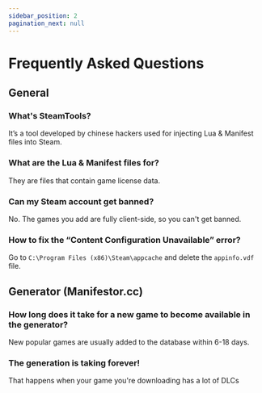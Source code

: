 ```yaml
---
sidebar_position: 2
pagination_next: null
---
```


# Frequently Asked Questions

## General
### What's SteamTools?
It’s a tool developed by chinese hackers used for injecting Lua & Manifest files into Steam.

### What are the Lua & Manifest files for?
They are files that contain game license data.

### Can my Steam account get banned?
No. The games you add are fully client-side, so you can't get banned.

### How to fix the “Content Configuration Unavailable” error?
Go to `C:\Program Files (x86)\Steam\appcache` and delete the `appinfo.vdf` file.

## Generator (Manifestor.cc)
### How long does it take for a new game to become available in the generator?
New popular games are usually added to the database within 6-18 days.

### The generation is taking forever!
That happens when your game you're downloading has a lot of DLCs